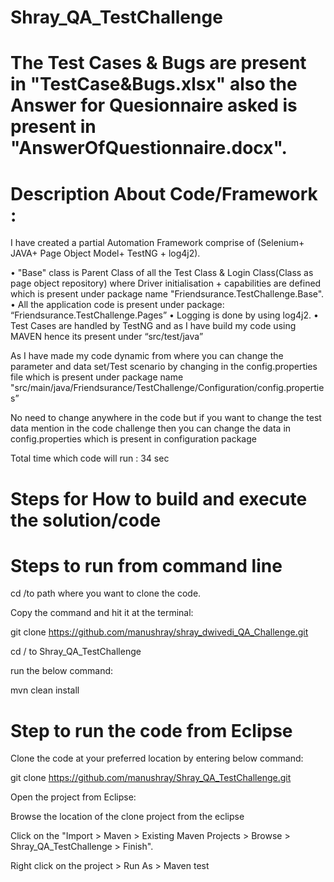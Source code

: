 # Shray_QA_TestChallenge

# The Test Cases & Bugs are present in "TestCase&Bugs.xlsx" also the Answer for Quesionnaire asked is present in "AnswerOfQuestionnaire.docx".

# Description About Code/Framework :

I have created a partial Automation Framework comprise of (Selenium+ JAVA+ Page Object Model+ TestNG + log4j2).

• "Base" class is Parent Class of all the Test Class & Login Class(Class as page object repository) where Driver initialisation + capabilities are defined which is present under package name "Friendsurance.TestChallenge.Base". 
• All the application code is present under package: “Friendsurance.TestChallenge.Pages” 
• Logging is done by using log4j2.
• Test Cases are handled by TestNG and as I have build my code using MAVEN hence its present under “src/test/java”

As I have made my code dynamic from where you can change the parameter and data set/Test scenario by changing in the config.properties file which is present under package name "src/main/java/Friendsurance/TestChallenge/Configuration/config.properties”

No need to change anywhere in the code but if you want to change the test data mention in the code challenge then you can change the data in config.properties which is present in configuration package

Total time which code will run : 34 sec

# Steps for How to build and execute the solution/code

# Steps to run from command line

cd /to path where you want to clone the code.

Copy the command and hit it at the terminal:

git clone https://github.com/manushray/shray_dwivedi_QA_Challenge.git

cd / to Shray_QA_TestChallenge

run the below command:

mvn clean install

# Step to run the code from Eclipse

Clone the code at your preferred location by entering below command:

git clone https://github.com/manushray/Shray_QA_TestChallenge.git

Open the project from Eclipse:

Browse the location of the clone project from the eclipse

Click on the "Import > Maven > Existing Maven Projects > Browse > Shray_QA_TestChallenge > Finish".

Right click on the project > Run As > Maven test
